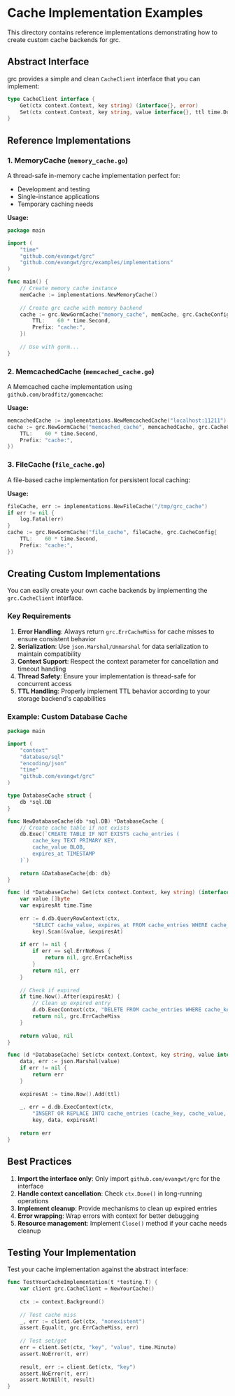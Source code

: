 # Cache Implementation Examples

This directory contains reference implementations demonstrating how to create custom cache backends for grc.

## Abstract Interface

grc provides a simple and clean `CacheClient` interface that you can implement:

```go
type CacheClient interface {
    Get(ctx context.Context, key string) (interface{}, error)
    Set(ctx context.Context, key string, value interface{}, ttl time.Duration) error
}
```

## Reference Implementations

### 1. MemoryCache (`memory_cache.go`)

A thread-safe in-memory cache implementation perfect for:
- Development and testing
- Single-instance applications
- Temporary caching needs

**Usage:**
```go
package main

import (
    "time"
    "github.com/evangwt/grc"
    "github.com/evangwt/grc/examples/implementations"
)

func main() {
    // Create memory cache instance
    memCache := implementations.NewMemoryCache()
    
    // Create grc cache with memory backend
    cache := grc.NewGormCache("memory_cache", memCache, grc.CacheConfig{
        TTL:    60 * time.Second,
        Prefix: "cache:",
    })
    
    // Use with gorm...
}
```

### 2. MemcachedCache (`memcached_cache.go`)

A Memcached cache implementation using `github.com/bradfitz/gomemcache`:

**Usage:**
```go
memcachedCache := implementations.NewMemcachedCache("localhost:11211")
cache := grc.NewGormCache("memcached_cache", memcachedCache, grc.CacheConfig{
    TTL:    60 * time.Second,
    Prefix: "cache:",
})
```

### 3. FileCache (`file_cache.go`)

A file-based cache implementation for persistent local caching:

**Usage:**
```go
fileCache, err := implementations.NewFileCache("/tmp/grc_cache")
if err != nil {
    log.Fatal(err)
}
cache := grc.NewGormCache("file_cache", fileCache, grc.CacheConfig{
    TTL:    60 * time.Second,
    Prefix: "cache:",
})
```

## Creating Custom Implementations

You can easily create your own cache backends by implementing the `grc.CacheClient` interface.

### Key Requirements

1. **Error Handling**: Always return `grc.ErrCacheMiss` for cache misses to ensure consistent behavior
2. **Serialization**: Use `json.Marshal/Unmarshal` for data serialization to maintain compatibility
3. **Context Support**: Respect the context parameter for cancellation and timeout handling
4. **Thread Safety**: Ensure your implementation is thread-safe for concurrent access
5. **TTL Handling**: Properly implement TTL behavior according to your storage backend's capabilities

### Example: Custom Database Cache

```go
package main

import (
    "context"
    "database/sql"
    "encoding/json"
    "time"
    "github.com/evangwt/grc"
)

type DatabaseCache struct {
    db *sql.DB
}

func NewDatabaseCache(db *sql.DB) *DatabaseCache {
    // Create cache table if not exists
    db.Exec(`CREATE TABLE IF NOT EXISTS cache_entries (
        cache_key TEXT PRIMARY KEY,
        cache_value BLOB,
        expires_at TIMESTAMP
    )`)
    
    return &DatabaseCache{db: db}
}

func (d *DatabaseCache) Get(ctx context.Context, key string) (interface{}, error) {
    var value []byte
    var expiresAt time.Time
    
    err := d.db.QueryRowContext(ctx, 
        "SELECT cache_value, expires_at FROM cache_entries WHERE cache_key = ?", 
        key).Scan(&value, &expiresAt)
    
    if err != nil {
        if err == sql.ErrNoRows {
            return nil, grc.ErrCacheMiss
        }
        return nil, err
    }
    
    // Check if expired
    if time.Now().After(expiresAt) {
        // Clean up expired entry
        d.db.ExecContext(ctx, "DELETE FROM cache_entries WHERE cache_key = ?", key)
        return nil, grc.ErrCacheMiss
    }
    
    return value, nil
}

func (d *DatabaseCache) Set(ctx context.Context, key string, value interface{}, ttl time.Duration) error {
    data, err := json.Marshal(value)
    if err != nil {
        return err
    }
    
    expiresAt := time.Now().Add(ttl)
    
    _, err = d.db.ExecContext(ctx,
        "INSERT OR REPLACE INTO cache_entries (cache_key, cache_value, expires_at) VALUES (?, ?, ?)",
        key, data, expiresAt)
    
    return err
}
```

## Best Practices

1. **Import the interface only**: Only import `github.com/evangwt/grc` for the interface
2. **Handle context cancellation**: Check `ctx.Done()` in long-running operations
3. **Implement cleanup**: Provide mechanisms to clean up expired entries
4. **Error wrapping**: Wrap errors with context for better debugging
5. **Resource management**: Implement `Close()` method if your cache needs cleanup

## Testing Your Implementation

Test your cache implementation against the abstract interface:

```go
func TestYourCacheImplementation(t *testing.T) {
    var client grc.CacheClient = NewYourCache()
    
    ctx := context.Background()
    
    // Test cache miss
    _, err := client.Get(ctx, "nonexistent")
    assert.Equal(t, grc.ErrCacheMiss, err)
    
    // Test set/get
    err = client.Set(ctx, "key", "value", time.Minute)
    assert.NoError(t, err)
    
    result, err := client.Get(ctx, "key")
    assert.NoError(t, err)
    assert.NotNil(t, result)
}
```